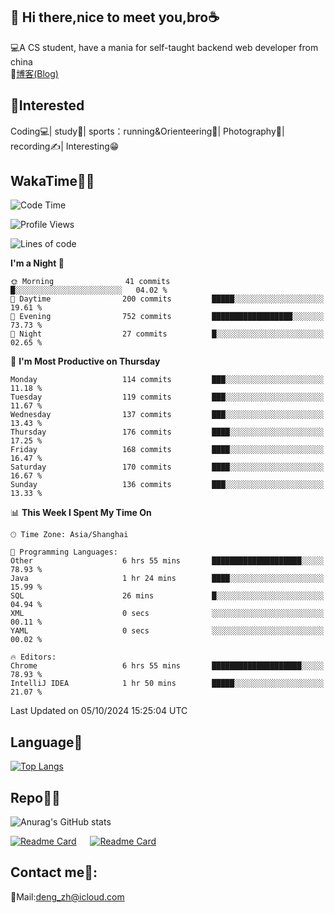 👋 Hi there,nice to meet you,bro☕
---
💻A CS student, have a mania for self-taught backend web developer from china   
📌[博客(Blog)](https://github.com/HealUP/MyBlog)

 <!-- waka-box start -->
 <!-- waka-box end -->
 
🧲**Interested**
--
Coding💻| study📖| sports：running&Orienteering🏃‍| Photography📸| recording✍️| Interesting😁

WakaTime👨‍💻
---
<!--START_SECTION:waka-->
![Code Time](http://img.shields.io/badge/Code%20Time-1%2C880%20hrs%2045%20mins-blue)

![Profile Views](http://img.shields.io/badge/Profile%20Views-0-blue)

![Lines of code](https://img.shields.io/badge/From%20Hello%20World%20I%27ve%20Written-205.0%20thousand%20lines%20of%20code-blue)

**I'm a Night 🦉** 

```text
🌞 Morning                41 commits          █░░░░░░░░░░░░░░░░░░░░░░░░   04.02 % 
🌆 Daytime                200 commits         █████░░░░░░░░░░░░░░░░░░░░   19.61 % 
🌃 Evening                752 commits         ██████████████████░░░░░░░   73.73 % 
🌙 Night                  27 commits          █░░░░░░░░░░░░░░░░░░░░░░░░   02.65 % 
```
📅 **I'm Most Productive on Thursday** 

```text
Monday                   114 commits         ███░░░░░░░░░░░░░░░░░░░░░░   11.18 % 
Tuesday                  119 commits         ███░░░░░░░░░░░░░░░░░░░░░░   11.67 % 
Wednesday                137 commits         ███░░░░░░░░░░░░░░░░░░░░░░   13.43 % 
Thursday                 176 commits         ████░░░░░░░░░░░░░░░░░░░░░   17.25 % 
Friday                   168 commits         ████░░░░░░░░░░░░░░░░░░░░░   16.47 % 
Saturday                 170 commits         ████░░░░░░░░░░░░░░░░░░░░░   16.67 % 
Sunday                   136 commits         ███░░░░░░░░░░░░░░░░░░░░░░   13.33 % 
```


📊 **This Week I Spent My Time On** 

```text
🕑︎ Time Zone: Asia/Shanghai

💬 Programming Languages: 
Other                    6 hrs 55 mins       ████████████████████░░░░░   78.93 % 
Java                     1 hr 24 mins        ████░░░░░░░░░░░░░░░░░░░░░   15.99 % 
SQL                      26 mins             █░░░░░░░░░░░░░░░░░░░░░░░░   04.94 % 
XML                      0 secs              ░░░░░░░░░░░░░░░░░░░░░░░░░   00.11 % 
YAML                     0 secs              ░░░░░░░░░░░░░░░░░░░░░░░░░   00.02 % 

🔥 Editors: 
Chrome                   6 hrs 55 mins       ████████████████████░░░░░   78.93 % 
IntelliJ IDEA            1 hr 50 mins        █████░░░░░░░░░░░░░░░░░░░░   21.07 % 
```


 Last Updated on 05/10/2024 15:25:04 UTC
<!--END_SECTION:waka-->

Language🚀
---
[![Top Langs](https://github-readme-stats.vercel.app/api/top-langs/?username=HealUP&layout=compact&hide_border=true)](https://github.com/HealUP)

Repo🧑‍💻
---
![Anurag's GitHub stats](https://github-readme-stats.vercel.app/api?username=HealUP&count_private=true&show_icons=true&theme=gruvbox&hide_border=true) 

[![Readme Card](https://github-readme-stats.vercel.app/api/pin/?username=HealUP&repo=InternetEy&theme=transparent)](https://github.com/HealUP/InternetEy) &emsp;
[![Readme Card](https://github-readme-stats.vercel.app/api/pin/?username=HealUP&repo=CampusExperience&theme=transparent)](https://github.com/HealUP/CampusExperience)


Contact me📱:
---
📮Mail:deng_zh@icloud.com  
